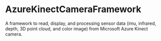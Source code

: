 # AzureKinectCameraFramework
A framework to read, display, and processing sensor data (imu, infrared, depth, 3D point cloud, and color image) from Microsoft Azure Kinect camera.
